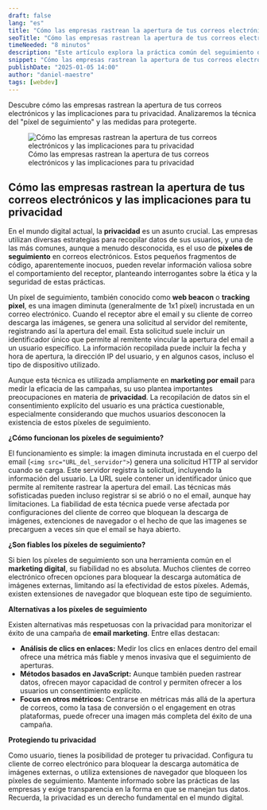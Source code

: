 ```yaml
---
draft: false
lang: "es"
title: "Cómo las empresas rastrean la apertura de tus correos electrónicos y las implicaciones para tu privacidad"
seoTitle: "Cómo las empresas rastrean la apertura de tus correos electrónicos y las implicaciones para tu privacidad"
timeNeeded: "8 minutos"
description: "Este artículo explora la práctica común del seguimiento de emails mediante píxeles de imagen, analiza sus implicaciones para la privacidad y ofrece consejos para proteger tu información. Se examinarán las técnicas utilizadas, su fiabilidad y alternativas a esta práctica."
snippet: "Cómo las empresas rastrean la apertura de tus correos electrónicos y las implicaciones para tu privacidad"
publishDate: "2025-01-05 14:00"
author: "daniel-maestre"
tags: [webdev]
---
```


Descubre cómo las empresas rastrean la apertura de tus correos electrónicos y las implicaciones para tu privacidad. Analizaremos la técnica del "píxel de seguimiento" y las medidas para protegerte.

<figure>
<img src="/blogImages/empresas-rastrean-apertura-de-correo-electronico.webp" title="Cómo las empresas rastrean la apertura de tus correos electrónicos y las implicaciones para tu privacidad" alt="Cómo las empresas rastrean la apertura de tus correos electrónicos y las implicaciones para tu privacidad" loading="lazy"/>
<figcaption class="text-center">Cómo las empresas rastrean la apertura de tus correos electrónicos y las implicaciones para tu privacidad<figcaption>
</figure>

## Cómo las empresas rastrean la apertura de tus correos electrónicos y las implicaciones para tu privacidad

En el mundo digital actual, la **privacidad** es un asunto crucial.  Las empresas utilizan diversas estrategias para recopilar datos de sus usuarios, y una de las más comunes, aunque a menudo desconocida, es el uso de **píxeles de seguimiento** en correos electrónicos.  Estos pequeños fragmentos de código, aparentemente inocuos, pueden revelar información valiosa sobre el comportamiento del receptor, planteando interrogantes sobre la ética y la seguridad de estas prácticas.

Un píxel de seguimiento, también conocido como **web beacon** o **tracking pixel**, es una imagen diminuta (generalmente de 1x1 píxel) incrustada en un correo electrónico. Cuando el receptor abre el email y su cliente de correo descarga las imágenes, se genera una solicitud al servidor del remitente, registrando así la apertura del email.  Esta solicitud suele incluir un identificador único que permite al remitente vincular la apertura del email a un usuario específico.  La información recopilada puede incluir la fecha y hora de apertura, la dirección IP del usuario, y en algunos casos, incluso el tipo de dispositivo utilizado.

Aunque esta técnica es utilizada ampliamente en **marketing por email** para medir la eficacia de las campañas,  su uso plantea importantes preocupaciones en materia de **privacidad**. La recopilación de datos sin el consentimiento explícito del usuario es una práctica cuestionable, especialmente considerando que muchos usuarios desconocen la existencia de estos píxeles de seguimiento.

**¿Cómo funcionan los píxeles de seguimiento?**

El funcionamiento es simple:  la imagen diminuta incrustada en el cuerpo del email (`<img src="URL_del_servidor">`) genera una solicitud HTTP al servidor cuando se carga. Este servidor registra la solicitud, incluyendo la información del usuario. La URL suele contener un identificador único que permite al remitente rastrear la apertura del email.  Las técnicas más sofisticadas pueden incluso registrar si se abrió o no el email, aunque hay limitaciones. La fiabilidad de esta técnica puede verse afectada por configuraciones del cliente de correo que bloquean la descarga de imágenes, extenciones de navegador o el hecho de que las imagenes se precarguen a veces sin que el email se haya abierto.

**¿Son fiables los píxeles de seguimiento?**

Si bien los píxeles de seguimiento son una herramienta común en el **marketing digital**, su fiabilidad no es absoluta. Muchos clientes de correo electrónico ofrecen opciones para bloquear la descarga automática de imágenes externas, limitando así la efectividad de estos píxeles.  Además, existen extensiones de navegador que bloquean este tipo de seguimiento.

**Alternativas a los píxeles de seguimiento**

Existen alternativas más respetuosas con la privacidad para monitorizar el éxito de una campaña de **email marketing**.  Entre ellas destacan:

* **Análisis de clics en enlaces:**  Medir los clics en enlaces dentro del email ofrece una métrica más fiable y menos invasiva que el seguimiento de aperturas.
* **Métodos basados en JavaScript:**  Aunque también pueden rastrear datos, ofrecen mayor capacidad de control y permiten ofrecer a los usuarios un consentimiento explícito.
* **Focus en otros métricos:**  Centrarse en métricas más allá de la apertura de correos, como la tasa de conversión o el engagement en otras plataformas, puede ofrecer una imagen más completa del éxito de una campaña.


**Protegiendo tu privacidad**

Como usuario, tienes la posibilidad de proteger tu privacidad.  Configura tu cliente de correo electrónico para bloquear la descarga automática de imágenes externas, o utiliza extensiones de navegador que bloqueen los píxeles de seguimiento. Mantente informado sobre las prácticas de las empresas y exige transparencia en la forma en que se manejan tus datos.  Recuerda, la privacidad es un derecho fundamental en el mundo digital.
